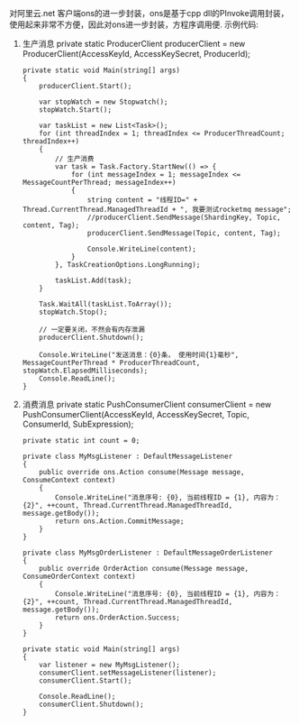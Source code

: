 对阿里云.net 客户端ons的进一步封装，ons是基于cpp dll的PInvoke调用封装，使用起来非常不方便，因此对ons进一步封装，方程序调用便.
 示例代码:
 1. 生产消息
        private static ProducerClient producerClient = new ProducerClient(AccessKeyId, AccessKeySecret, ProducerId);

        private static void Main(string[] args)
        {
            producerClient.Start();

            var stopWatch = new Stopwatch();
            stopWatch.Start();

            var taskList = new List<Task>();
            for (int threadIndex = 1; threadIndex <= ProducerThreadCount; threadIndex++)
            {
                // 生产消费
                var task = Task.Factory.StartNew(() => {
                    for (int messageIndex = 1; messageIndex <= MessageCountPerThread; messageIndex++)
                    {
                        string content = "线程ID=" + Thread.CurrentThread.ManagedThreadId + ", 我要测试rocketmq message";
                        //producerClient.SendMessage(ShardingKey, Topic, content, Tag);
                        producerClient.SendMessage(Topic, content, Tag);

                        Console.WriteLine(content);
                    }
                }, TaskCreationOptions.LongRunning);

                taskList.Add(task);
            }

            Task.WaitAll(taskList.ToArray());
            stopWatch.Stop();

            // 一定要关闭，不然会有内存泄漏
            producerClient.Shutdown();

            Console.WriteLine("发送消息：{0}条， 使用时间{1}毫秒", MessageCountPerThread * ProducerThreadCount, stopWatch.ElapsedMilliseconds);
            Console.ReadLine();
        }
 2. 消费消息
        private static PushConsumerClient consumerClient = new PushConsumerClient(AccessKeyId, AccessKeySecret, Topic, ConsumerId, SubExpression);

        private static int count = 0;

        private class MyMsgListener : DefaultMessageListener
        {
            public override ons.Action consume(Message message, ConsumeContext context)
            {
                Console.WriteLine("消息序号: {0}, 当前线程ID = {1}, 内容为： {2}", ++count, Thread.CurrentThread.ManagedThreadId, message.getBody());
                return ons.Action.CommitMessage;
            }
        }

        private class MyMsgOrderListener : DefaultMessageOrderListener
        {
            public override OrderAction consume(Message message, ConsumeOrderContext context)
            {
                Console.WriteLine("消息序号: {0}, 当前线程ID = {1}, 内容为： {2}", ++count, Thread.CurrentThread.ManagedThreadId, message.getBody());
                return ons.OrderAction.Success;
            }
        }

        private static void Main(string[] args)
        {
            var listener = new MyMsgListener();
            consumerClient.setMessageListener(listener);
            consumerClient.Start();

            Console.ReadLine();
            consumerClient.Shutdown();
        }
